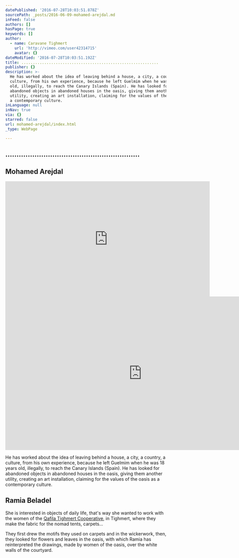 ```yaml
---
datePublished: '2016-07-28T10:03:51.878Z'
sourcePath: _posts/2016-06-09-mohamed-arejdal.md
inFeed: false
authors: []
hasPage: true
keywords: []
author:
  - name: Caravane Tighmert
    url: 'http://vimeo.com/user42314715'
    avatar: {}
dateModified: '2016-07-28T10:03:51.192Z'
title: ............................................................
publisher: {}
description: >-
  He has worked about the idea of leaving behind a house, a city, a country, a
  culture, from his own experience, because he left Guelmim when he was 18 years
  old, illegally, to reach the Canary Islands (Spain). He has looked for
  abandoned objects in abandoned houses in the oasis, giving them another
  utility, creating an art installation, claiming for the values of the oasis as
  a contemporary culture.
inLanguage: null
inNav: true
via: {}
starred: false
url: mohamed-arejdal/index.html
_type: WebPage

---
```

## ............................................................

## Mohamed Arejdal

<iframe src="https://cdn.embedly.com/widgets/media.html?src=https%3A%2F%2Fplayer.vimeo.com%2Fvideo%2F134927467&amp;url=https%3A%2F%2Fvimeo.com%2F134927467&amp;image=http%3A%2F%2Fi.vimeocdn.com%2Fvideo%2F528637571_640.jpg&amp;key=b7d04c9b404c499eba89ee7072e1c4f7&amp;type=text%2Fhtml&amp;schema=vimeo" width="640" height="360" scrolling="no" frameborder="0" allowfullscreen="" style=""></iframe>

<iframe src="https://cdn.embedly.com/widgets/media.html?src=https%3A%2F%2Fwww.youtube.com%2Fembed%2FH5idbCLRyNk%3Ffeature%3Doembed&amp;url=http%3A%2F%2Fwww.youtube.com%2Fwatch%3Fv%3DH5idbCLRyNk&amp;image=https%3A%2F%2Fi.ytimg.com%2Fvi%2FH5idbCLRyNk%2Fhqdefault.jpg&amp;key=b7d04c9b404c499eba89ee7072e1c4f7&amp;type=text%2Fhtml&amp;schema=youtube" width="854" height="480" scrolling="no" frameborder="0" allowfullscreen="" style=""></iframe>

He has worked about the idea of leaving behind a house, a city, a country, a culture, from his own experience, because he left Guelmim when he was 18 years old, illegally, to reach the Canary Islands (Spain). He has looked for abandoned objects in abandoned houses in the oasis, giving them another utility, creating an art installation, claiming for the values of the oasis as a contemporary culture.

## Ramia Beladel

She is interested in objects of daily life, that's way she wanted to work with the women of the [Qafila Tighmert Cooperative][0], in Tighmert, where they make the fabric for the nomad tents, carpets...

They first drew the motifs they used on carpets and in the wickerwork, then, they looked for flowers and leaves in the oasis, with which Ramia has reinterpreted the drawings, made by women of the oasis, over the white walls of the courtyard.

[0]: http://www.qafilate.com/